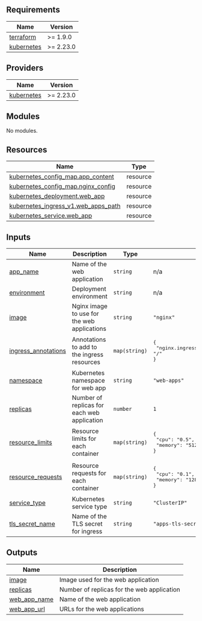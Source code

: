 <!-- BEGIN_TF_DOCS -->
## Requirements

| Name | Version |
|------|---------|
| <a name="requirement_terraform"></a> [terraform](#requirement\_terraform) | >= 1.9.0 |
| <a name="requirement_kubernetes"></a> [kubernetes](#requirement\_kubernetes) | >= 2.23.0 |

## Providers

| Name | Version |
|------|---------|
| <a name="provider_kubernetes"></a> [kubernetes](#provider\_kubernetes) | >= 2.23.0 |

## Modules

No modules.

## Resources

| Name | Type |
|------|------|
| [kubernetes_config_map.app_content](https://registry.terraform.io/providers/hashicorp/kubernetes/latest/docs/resources/config_map) | resource |
| [kubernetes_config_map.nginx_config](https://registry.terraform.io/providers/hashicorp/kubernetes/latest/docs/resources/config_map) | resource |
| [kubernetes_deployment.web_app](https://registry.terraform.io/providers/hashicorp/kubernetes/latest/docs/resources/deployment) | resource |
| [kubernetes_ingress_v1.web_apps_path](https://registry.terraform.io/providers/hashicorp/kubernetes/latest/docs/resources/ingress_v1) | resource |
| [kubernetes_service.web_app](https://registry.terraform.io/providers/hashicorp/kubernetes/latest/docs/resources/service) | resource |

## Inputs

| Name | Description | Type | Default | Required |
|------|-------------|------|---------|:--------:|
| <a name="input_app_name"></a> [app\_name](#input\_app\_name) | Name of the web application | `string` | n/a | yes |
| <a name="input_environment"></a> [environment](#input\_environment) | Deployment environment | `string` | n/a | yes |
| <a name="input_image"></a> [image](#input\_image) | Nginx image to use for the web applications | `string` | `"nginx"` | no |
| <a name="input_ingress_annotations"></a> [ingress\_annotations](#input\_ingress\_annotations) | Annotations to add to the ingress resources | `map(string)` | <pre>{<br/>  "nginx.ingress.kubernetes.io/rewrite-target": "/"<br/>}</pre> | no |
| <a name="input_namespace"></a> [namespace](#input\_namespace) | Kubernetes namespace for web app | `string` | `"web-apps"` | no |
| <a name="input_replicas"></a> [replicas](#input\_replicas) | Number of replicas for each web application | `number` | `1` | no |
| <a name="input_resource_limits"></a> [resource\_limits](#input\_resource\_limits) | Resource limits for each container | `map(string)` | <pre>{<br/>  "cpu": "0.5",<br/>  "memory": "512Mi"<br/>}</pre> | no |
| <a name="input_resource_requests"></a> [resource\_requests](#input\_resource\_requests) | Resource requests for each container | `map(string)` | <pre>{<br/>  "cpu": "0.1",<br/>  "memory": "128Mi"<br/>}</pre> | no |
| <a name="input_service_type"></a> [service\_type](#input\_service\_type) | Kubernetes service type | `string` | `"ClusterIP"` | no |
| <a name="input_tls_secret_name"></a> [tls\_secret\_name](#input\_tls\_secret\_name) | Name of the TLS secret for ingress | `string` | `"apps-tls-secret"` | no |

## Outputs

| Name | Description |
|------|-------------|
| <a name="output_image"></a> [image](#output\_image) | Image used for the web application |
| <a name="output_replicas"></a> [replicas](#output\_replicas) | Number of replicas for the web application |
| <a name="output_web_app_name"></a> [web\_app\_name](#output\_web\_app\_name) | Name of the web application |
| <a name="output_web_app_url"></a> [web\_app\_url](#output\_web\_app\_url) | URLs for the web applications |
<!-- END_TF_DOCS -->